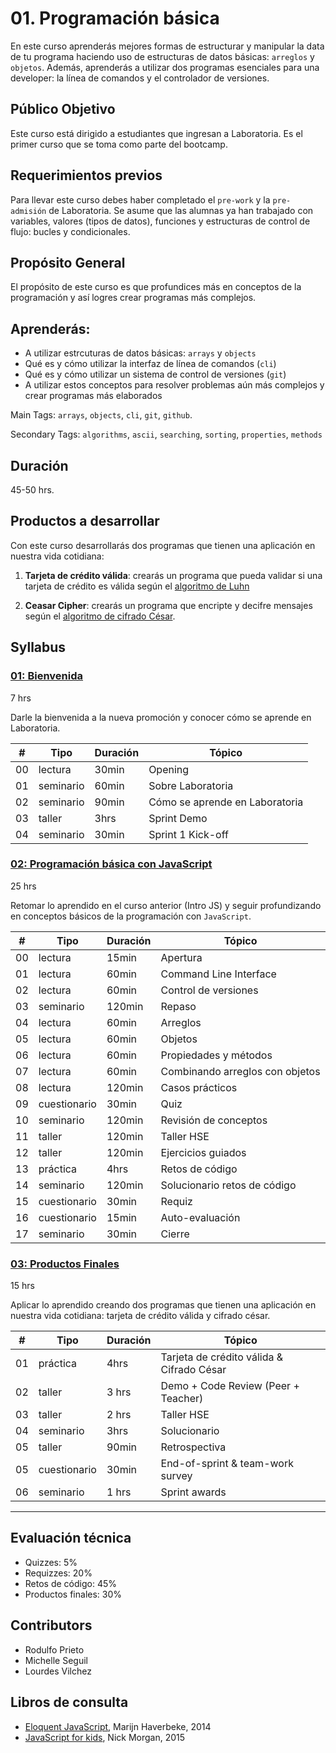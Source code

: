 # 01. Programación básica

En este curso aprenderás mejores formas de estructurar y manipular la data de
tu programa haciendo uso de estructuras de datos básicas: `arreglos` y
`objetos`. Además, aprenderás a utilizar dos programas esenciales para una
developer: la línea de comandos y el controlador de versiones.

## Público Objetivo

Este curso está dirigido a estudiantes que ingresan a Laboratoria. Es el primer
curso que se toma como parte del bootcamp.

## Requerimientos previos

Para llevar este curso debes haber completado el `pre-work` y la `pre-admisión`
de Laboratoria. Se asume que las alumnas ya han trabajado con variables,
valores (tipos de datos), funciones y estructuras de control de flujo: bucles
y condicionales.

## Propósito General

El propósito de este curso es que profundices más en conceptos de la
programación y así logres crear programas más complejos.

## Aprenderás:

* A utilizar estrcuturas de datos básicas: `arrays` y `objects`
* Qué es y cómo utilizar la interfaz de línea de comandos (`cli`)
* Qué es y cómo utilizar un sistema de control de versiones (`git`)
* A utilizar estos conceptos para resolver problemas aún más complejos y crear
programas más elaborados

Main Tags:
 `arrays`, `objects`, `cli`, `git`, `github`.

Secondary Tags:
`algorithms`, `ascii`, `searching`, `sorting`, `properties`, `methods`

## Duración
45-50 hrs.

## Productos a desarrollar

Con este curso desarrollarás dos programas que tienen una aplicación en nuestra
vida cotidiana:

1. **Tarjeta de crédito válida**: crearás un programa que pueda validar si una
tarjeta de crédito es válida según el
[algoritmo de Luhn](https://es.wikipedia.org/wiki/Algoritmo_de_Luhn)

2. **Ceasar Cipher**: crearás un programa que encripte y decifre mensajes según
el [algoritmo de cifrado César](https://es.wikipedia.org/wiki/Cifrado_C%C3%A9sar).

## Syllabus

### [01: Bienvenida](00-welcome)

7 hrs

Darle la bienvenida a la nueva promoción y conocer cómo se aprende en
Laboratoria.

| # | Tipo | Duración | Tópico
| - | ---- | -------- | ------
| 00 | lectura | 30min | Opening
| 01 | seminario | 60min | Sobre Laboratoria
| 02 | seminario | 90min | Cómo se aprende en Laboratoria
| 03 | taller | 3hrs | Sprint Demo
| 04 | seminario | 30min | Sprint 1 Kick-off

### [02: Programación básica con JavaScript](01-basic-programming)

25 hrs

Retomar lo aprendido en el curso anterior (Intro JS) y seguir profundizando
en conceptos básicos de la programación con `JavaScript`.

| # | Tipo | Duración | Tópico
| - | ---- | -------- | ------
| 00 | lectura | 15min | Apertura
| 01 | lectura | 60min | Command Line Interface
| 02 | lectura | 60min | Control de versiones
| 03 | seminario | 120min | Repaso
| 04 | lectura | 60min | Arreglos
| 05 | lectura | 60min | Objetos
| 06 | lectura | 60min | Propiedades y métodos
| 07 | lectura | 60min | Combinando arreglos con objetos
| 08 | lectura | 120min | Casos prácticos
| 09 | cuestionario | 30min | Quiz
| 10 | seminario | 120min | Revisión de conceptos
| 11 | taller | 120min | Taller HSE
| 12 | taller | 120min |  Ejercicios guiados
| 13 | práctica | 4hrs | Retos de código
| 14 | seminario | 120min | Solucionario retos de código
| 15 | cuestionario | 30min | Requiz
| 16 | cuestionario | 15min | Auto-evaluación
| 17 | seminario | 30min | Cierre

### [03: Productos Finales](02-final-products)

15 hrs

Aplicar lo aprendido creando dos programas que tienen una aplicación en nuestra
vida cotidiana: tarjeta de crédito válida y cifrado césar.

| # | Tipo | Duración | Tópico
| - | ---- | -------- | ------
| 01 | práctica | 4hrs | Tarjeta de crédito válida & Cifrado César
| 02 | taller | 3 hrs | Demo + Code Review (Peer + Teacher)
| 03 | taller | 2 hrs | Taller HSE
| 04 | seminario | 3hrs | Solucionario
| 05 | taller | 90min | Retrospectiva
| 05 | cuestionario | 30min | End-of-sprint & team-work survey
| 06 | seminario | 1 hrs |  Sprint awards
* * *

## Evaluación técnica
* Quizzes: 5%
* Requizzes: 20%
* Retos de código: 45%
* Productos finales: 30%

## Contributors

* Rodulfo Prieto
* Michelle Seguil
* Lourdes Vilchez

## Libros de consulta

* [Eloquent JavaScript](http://eloquentjavascript.net/), Marijn Haverbeke, 2014
* [JavaScript for kids](http://pepa.holla.cz/wp-content/uploads/2015/11/JavaScript-for-Kids.pdf), Nick Morgan, 2015
